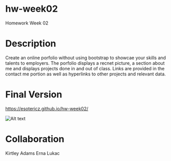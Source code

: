# hw-week02
Homework Week 02

# Description
Create an online porfolio without using bootstrap to showcae your skills and talents to employers. The porfolio displays a recnet picture, a section about me 
and displays projects done in and out of class. Links are provided in the contact me portion as well as hyperlinks to other projects and relevant data.

# Final Version
https://esotericz.github.io/hw-week02/

![Alt text](/assets/images/screen.png?raw=true "HW Week 01 Screenshot")

# Collaboration
Kirtley Adams
Erna Lukac
